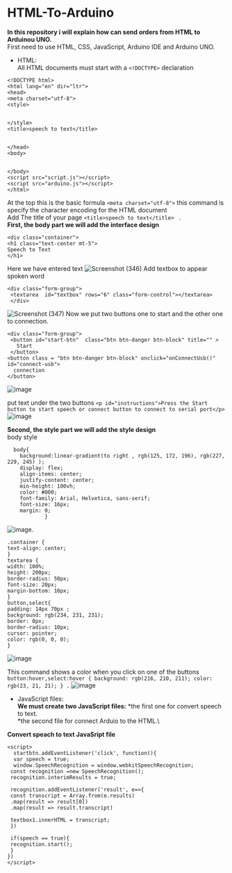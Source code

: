 # HTML-To-Arduino
**In this repository i will explain how can send orders from HTML to Arduinou UNO.**\
First need to use HTML, CSS, JavaScript, Arduino IDE and Arduino UNO.
* HTML:\
All HTML documents must start with a `<!DOCTYPE>` declaration

```
<!DOCTYPE html>
<html lang="en" dir="ltr">
<head>
<meta charset="utf-8">
<style>


</style>
<title>speech to text</title>


</head>
<body>


</body>
<script src="script.js"></script>
<script src="arduino.js"></script>
</html>
```

 At the top this is the basic formula  `<meta charset="utf-8">`  this command is specify the character encoding for the HTML document\
 Add The title of your page `<title>speech to text</title> ` .\
 **First, the body part we will add the interface design**
 
 ```
 <div class="container">
 <h1 class="text-center mt-5">
 Speech to Text
 </h1>
 ```
Here we have entered text
![Screenshot (346)](https://user-images.githubusercontent.com/108824980/183220935-03b92617-c2c3-4a40-9325-f88fc9d207fd.png)
Add textbox to appear spoken word
```
<div class="form-group">
 <textarea  id="textbox" rows="6" class="form-control"></textarea>
 </div>
 ```
 ![Screenshot (347)](https://user-images.githubusercontent.com/108824980/183221678-3519b430-a63b-4a35-9157-67c02bf7e43b.png)
Now we put two buttons one to start and the other one to connection.

```
<div class="form-group">
 <button id="start-btn"  class="btn btn-danger btn-block" title="" >
   Start
 </button>
<button class = "btn btn-danger btn-block" onclick="onConnectUsb()" id="connect-usb">
  connection
</button>
```
![image](https://user-images.githubusercontent.com/108824980/183247546-1ec91e2b-59f7-4b41-959d-85c317550495.png)

put text under the two buttons
`<p id="instructions">Press the Start button to start speech or connect button to connect to serial port</p>`
![image](https://user-images.githubusercontent.com/108824980/183247643-298f127d-0cc6-4043-9cdf-8ff18458a08e.png)


**Second, the style part we will add the style design**\
body style

```
  body{
    background:linear-gradient(to right , rgb(125, 172, 196), rgb(227, 229, 245) );
    display: flex;
    align-items: center;
    justify-content: center;
    min-height: 100vh;
    color: #000;
    font-family: Arial, Helvetica, sans-serif;
    font-size: 16px;
    margin: 0;
            }
 ```
            
            
 ![image](https://user-images.githubusercontent.com/108824980/183247700-81322dc2-757b-4127-a016-3a10e0c38ff7.png).
  
    .container {
    text-align: center;
    }
    textarea {
    width: 100%;
    height: 200px;
    border-radius: 50px;
    font-size: 20px;
    margin-bottom: 10px;
    }
    button,select{
    padding: 14px 70px ;
    background: rgb(234, 231, 231);
    border: 0px;
    border-radius: 10px;
    cursor: pointer;
    color: rgb(0, 0, 0);
    }
    

 ![image](https://user-images.githubusercontent.com/108824980/183247747-ae09d318-3871-45ed-a695-cac06177c53a.png)
   
   This command shows a color when you click on one of the buttons
  `button:hover,select:hover {
    background: rgb(216, 210, 211);
    color: rgb(23, 21, 21);
    }
     .`
   ![image](https://user-images.githubusercontent.com/108824980/183247776-7217e7a0-d7f5-4bbf-9d17-6138221a57bb.png)
   
   * JavaScript files:\
   **We must create two JavaScript files:**
   *the first one for convert speech to text.\
   *the second file for connect Arduio to the HTML.\
  
  **Convert speach to text JavaSript file**
  
  ```
  <script>
    startbtn.addEventListener('click', function(){
    var speech = true;
    window.SpeechRecognition = window.webkitSpeechRecognition;
   const recognition =new SpeechRecognition();
   recognition.interimResults = true;
   
   recognition.addEventListener('result', e=>{
   const transcript = Array.from(e.results)
   .map(result => result[0])
   .map(result => result.transcript)
   
   textbox1.innerHTML = transcript;
   })
   
   if(speech == true){
   recognition.start();
   }
})
</script>
```
  
